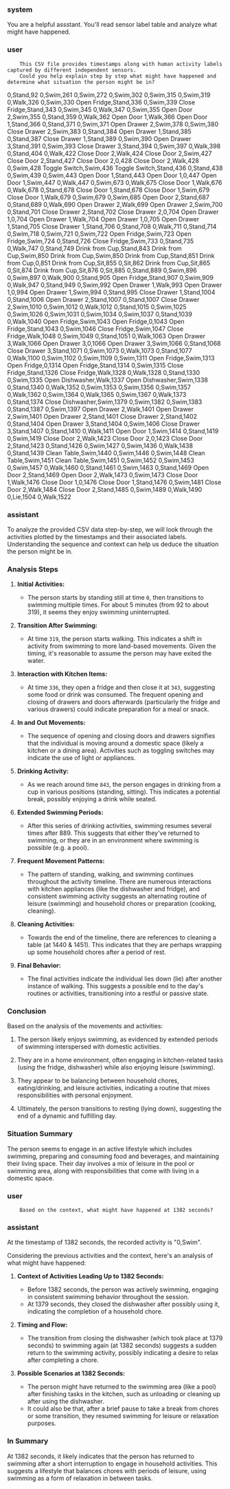 ### system
You are a helpful assstant. You'll read sensor label table and analyze what might have happened.
### user

        This CSV file provides timestamps along with human activity labels captured by different independent sensors.
        Could you help explain step by step what might have happened and determine what situation the person might be in?
    
0,Stand,92
0,Swim,261
0,Swim,272
0,Swim,302
0,Swim,315
0,Swim,319
0,Walk,326
0,Swim,330
Open Fridge,Stand,336
0,Swim,339
Close Fridge,Stand,343
0,Swim,345
0,Walk,347
0,Swim,355
Open Door 2,Swim,355
0,Stand,359
0,Walk,362
Open Door 1,Walk,366
Open Door 1,Stand,366
0,Stand,371
0,Swim,371
Open Drawer 2,Swim,378
0,Swim,380
Close Drawer 2,Swim,383
0,Stand,384
Open Drawer 1,Stand,385
0,Stand,387
Close Drawer 1,Stand,389
0,Swim,390
Open Drawer 3,Stand,391
0,Swim,393
Close Drawer 3,Stand,394
0,Swim,397
0,Walk,398
0,Stand,404
0,Walk,422
Close Door 2,Walk,424
Close Door 2,Swim,427
Close Door 2,Stand,427
Close Door 2,0,428
Close Door 2,Walk,428
0,Swim,428
Toggle Switch,Swim,436
Toggle Switch,Stand,436
0,Stand,438
0,Swim,439
0,Swim,443
Open Door 1,Stand,443
Open Door 1,0,447
Open Door 1,Swim,447
0,Walk,447
0,Swim,673
0,Walk,675
Close Door 1,Walk,676
0,Walk,678
0,Stand,678
Close Door 1,Stand,678
Close Door 1,Swim,679
Close Door 1,Walk,679
0,Swim,679
0,Swim,685
Open Door 2,Stand,687
0,Stand,689
0,Walk,690
Open Drawer 2,Walk,699
Open Drawer 2,Swim,700
0,Stand,701
Close Drawer 2,Stand,702
Close Drawer 2,0,704
Open Drawer 1,0,704
Open Drawer 1,Walk,704
Open Drawer 1,0,705
Open Drawer 1,Stand,705
Close Drawer 1,Stand,706
0,Stand,708
0,Walk,711
0,Stand,714
0,Swim,718
0,Swim,721
0,Swim,722
Open Fridge,Swim,723
Open Fridge,Swim,724
0,Stand,726
Close Fridge,Swim,733
0,Stand,735
0,Walk,747
0,Stand,749
Drink from Cup,Stand,843
Drink from Cup,Swim,850
Drink from Cup,Swim,850
Drink from Cup,Stand,851
Drink from Cup,0,851
Drink from Cup,Sit,855
0,Sit,862
Drink from Cup,Sit,865
0,Sit,874
Drink from Cup,Sit,876
0,Sit,885
0,Stand,889
0,Swim,896
0,Swim,897
0,Walk,900
0,Stand,905
Open Fridge,Stand,907
0,Swim,909
0,Walk,947
0,Stand,949
0,Swim,992
Open Drawer 1,Walk,993
Open Drawer 1,0,994
Open Drawer 1,Swim,994
0,Stand,995
Close Drawer 1,Stand,1004
0,Stand,1006
Open Drawer 2,Stand,1007
0,Stand,1007
Close Drawer 2,Swim,1010
0,Swim,1012
0,Walk,1012
0,Stand,1015
0,Swim,1025
0,Swim,1026
0,Swim,1031
0,Swim,1034
0,Swim,1037
0,Stand,1039
0,Walk,1040
Open Fridge,Swim,1043
Open Fridge,0,1043
Open Fridge,Stand,1043
0,Swim,1046
Close Fridge,Swim,1047
Close Fridge,Walk,1048
0,Swim,1049
0,Stand,1051
0,Walk,1063
Open Drawer 3,Walk,1066
Open Drawer 3,0,1066
Open Drawer 3,Swim,1066
0,Stand,1068
Close Drawer 3,Stand,1071
0,Swim,1073
0,Walk,1073
0,Stand,1077
0,Walk,1100
0,Swim,1102
0,Swim,1109
0,Swim,1311
Open Fridge,Swim,1313
Open Fridge,0,1314
Open Fridge,Stand,1314
0,Swim,1315
Close Fridge,Stand,1326
Close Fridge,Walk,1328
0,Walk,1328
0,Stand,1330
0,Swim,1335
Open Dishwasher,Walk,1337
Open Dishwasher,Swim,1338
0,Stand,1340
0,Walk,1352
0,Swim,1353
0,Swim,1356
0,Swim,1357
0,Walk,1362
0,Swim,1364
0,Walk,1365
0,Swim,1367
0,Walk,1373
0,Stand,1374
Close Dishwasher,Swim,1379
0,Swim,1382
0,Swim,1383
0,Stand,1387
0,Swim,1397
Open Drawer 2,Walk,1401
Open Drawer 2,Swim,1401
Open Drawer 2,Stand,1401
Close Drawer 2,Stand,1402
0,Stand,1404
Open Drawer 3,Stand,1404
0,Swim,1406
Close Drawer 3,Stand,1407
0,Stand,1410
0,Walk,1411
Open Door 1,Swim,1414
0,Stand,1419
0,Swim,1419
Close Door 2,Walk,1423
Close Door 2,0,1423
Close Door 2,Stand,1423
0,Stand,1426
0,Swim,1427
0,Swim,1436
0,Walk,1438
0,Stand,1439
Clean Table,Swim,1440
0,Swim,1446
0,Swim,1448
Clean Table,Swim,1451
Clean Table,Swim,1451
0,Swim,1452
0,Swim,1453
0,Swim,1457
0,Walk,1460
0,Stand,1461
0,Swim,1463
0,Stand,1469
Open Door 2,Stand,1469
Open Door 2,Walk,1473
0,Swim,1473
Close Door 1,Walk,1476
Close Door 1,0,1476
Close Door 1,Stand,1476
0,Swim,1481
Close Door 2,Walk,1484
Close Door 2,Stand,1485
0,Swim,1489
0,Walk,1490
0,Lie,1504
0,Walk,1522

### assistant
To analyze the provided CSV data step-by-step, we will look through the activities plotted by the timestamps and their associated labels. Understanding the sequence and context can help us deduce the situation the person might be in.

### Analysis Steps

1. **Initial Activities:**
   - The person starts by standing still at time `0`, then transitions to swimming multiple times. For about 5 minutes (from 92 to about 319), it seems they enjoy swimming uninterrupted.

2. **Transition After Swimming:**
   - At time `319`, the person starts walking. This indicates a shift in activity from swimming to more land-based movements. Given the timing, it's reasonable to assume the person may have exited the water.

3. **Interaction with Kitchen Items:**
   - At time `336`, they open a fridge and then close it at `343`, suggesting some food or drink was consumed. The frequent opening and closing of drawers and doors afterwards (particularly the fridge and various drawers) could indicate preparation for a meal or snack.

4. **In and Out Movements:**
   - The sequence of opening and closing doors and drawers signifies that the individual is moving around a domestic space (likely a kitchen or a dining area). Activities such as toggling switches may indicate the use of light or appliances.

5. **Drinking Activity:**
   - As we reach around time `843`, the person engages in drinking from a cup in various positions (standing, sitting). This indicates a potential break, possibly enjoying a drink while seated.

6. **Extended Swimming Periods:**
   - After this series of drinking activities, swimming resumes several times after 889. This suggests that either they've returned to swimming, or they are in an environment where swimming is possible (e.g. a pool).

7. **Frequent Movement Patterns:**
   - The pattern of standing, walking, and swimming continues throughout the activity timeline. There are numerous interactions with kitchen appliances (like the dishwasher and fridge), and consistent swimming activity suggests an alternating routine of leisure (swimming) and household chores or preparation (cooking, cleaning).

8. **Cleaning Activities:**
   - Towards the end of the timeline, there are references to cleaning a table (at 1440 & 1451). This indicates that they are perhaps wrapping up some household chores after a period of rest.

9. **Final Behavior:**
   - The final activities indicate the individual lies down (lie) after another instance of walking. This suggests a possible end to the day's routines or activities, transitioning into a restful or passive state.

### Conclusion

Based on the analysis of the movements and activities:

1. The person likely enjoys swimming, as evidenced by extended periods of swimming interspersed with domestic activities.
  
2. They are in a home environment, often engaging in kitchen-related tasks (using the fridge, dishwasher) while also enjoying leisure (swimming).

3. They appear to be balancing between household chores, eating/drinking, and leisure activities, indicating a routine that mixes responsibilities with personal enjoyment.

4. Ultimately, the person transitions to resting (lying down), suggesting the end of a dynamic and fulfilling day. 

### Situation Summary

The person seems to engage in an active lifestyle which includes swimming, preparing and consuming food and beverages, and maintaining their living space. Their day involves a mix of leisure in the pool or swimming area, along with responsibilities that come with living in a domestic space.
### user

        Based on the context, what might have happened at 1382 seconds?
    
### assistant
At the timestamp of 1382 seconds, the recorded activity is "0,Swim". 

Considering the previous activities and the context, here's an analysis of what might have happened:

1. **Context of Activities Leading Up to 1382 Seconds:**
   - Before 1382 seconds, the person was actively swimming, engaging in consistent swimming behavior throughout the session. 
   - At 1379 seconds, they closed the dishwasher after possibly using it, indicating the completion of a household chore.
   
2. **Timing and Flow:**
   - The transition from closing the dishwasher (which took place at 1379 seconds) to swimming again (at 1382 seconds) suggests a sudden return to the swimming activity, possibly indicating a desire to relax after completing a chore.

3. **Possible Scenarios at 1382 Seconds:**
   - The person might have returned to the swimming area (like a pool) after finishing tasks in the kitchen, such as unloading or cleaning up after using the dishwasher.
   - It could also be that, after a brief pause to take a break from chores or some transition, they resumed swimming for leisure or relaxation purposes.

### In Summary

At 1382 seconds, it likely indicates that the person has returned to swimming after a short interruption to engage in household activities. This suggests a lifestyle that balances chores with periods of leisure, using swimming as a form of relaxation in between tasks.
